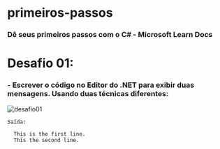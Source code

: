 # primeiros-passos
<h3> Dê seus primeiros passos com o C# - Microsoft Learn Docs </h3>


# Desafio 01: 
<h3> - Escrever o código no Editor do .NET para exibir duas mensagens. Usando duas técnicas diferentes: </h3>


 ![desafio01](https://user-images.githubusercontent.com/99741555/193692132-f744f73a-6849-4b76-8936-cab76d77d3e5.PNG)


```
Saída:

  This is the first line.
  This the second line.

```


